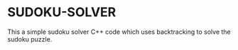 # SUDOKU-SOLVER
This a simple sudoku solver C++ code which uses backtracking to solve the sudoku puzzle.
